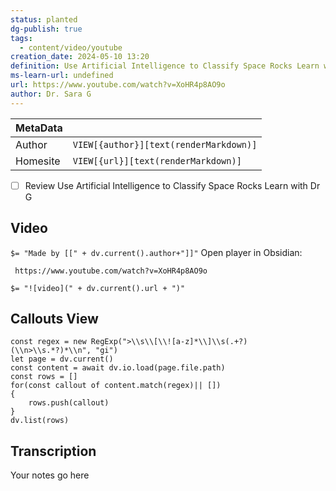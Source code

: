```yaml
---
status: planted
dg-publish: true
tags:
  - content/video/youtube
creation_date: 2024-05-10 13:20
definition: Use Artificial Intelligence to Classify Space Rocks Learn with Dr G
ms-learn-url: undefined
url: https://www.youtube.com/watch?v=XoHR4p8AO9o
author: Dr. Sara G 
---
```



| MetaData   |                                              |
| ---------- | -------------------------------------------- |
| Author   | `VIEW[{author}][text(renderMarkdown)]`          |
| Homesite   | `VIEW[{url}][text(renderMarkdown)]`          |

- [ ] Review Use Artificial Intelligence to Classify Space Rocks Learn with Dr G

## Video
`$= "Made by [[" + dv.current().author+"]]"`
Open player in Obsidian:
```timestamp-url 
 https://www.youtube.com/watch?v=XoHR4p8AO9o
 ```

`$= "![video](" + dv.current().url + ")"`

## Callouts View

```dataviewjs
const regex = new RegExp(">\\s\\[\\![a-z]*\\]\\s(.+?)(\\n>\\s.*?)*\\n", "gi")
let page = dv.current()
const content = await dv.io.load(page.file.path)
const rows = []
for(const callout of content.match(regex)|| [])
{
	rows.push(callout)
}
dv.list(rows)
```

## Transcription

Your notes go here